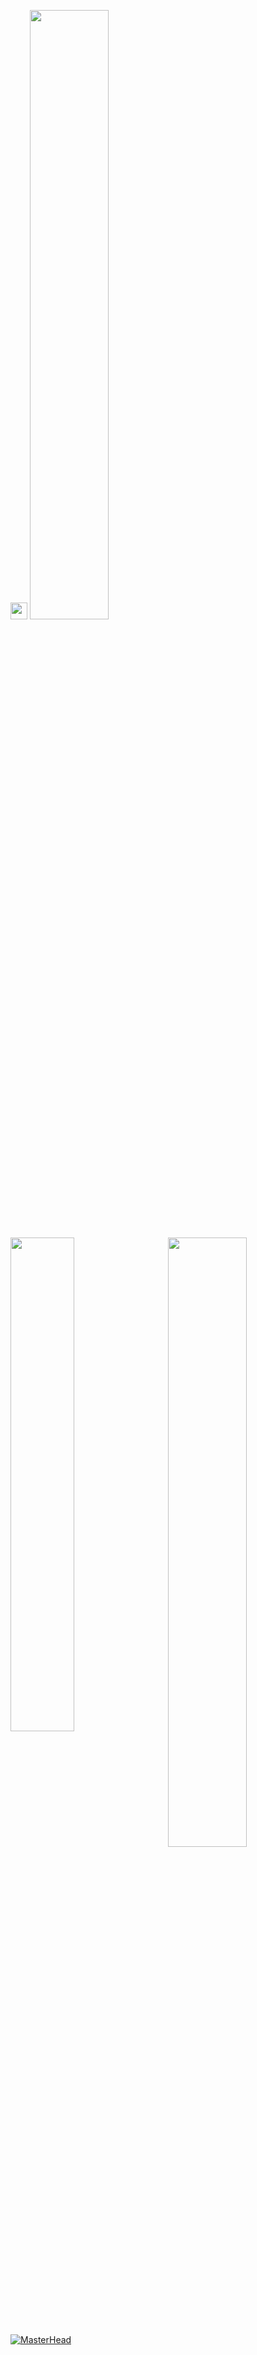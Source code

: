 
 <img src="https://user-images.githubusercontent.com/5679180/79618120-0daffb80-80be-11ea-819e-d2b0fa904d07.gif" width="27px">  <img width="50%" src= "https://readme-typing-svg.demolab.com?font=Fira+Code&pause=062e96&color=104e8b&background=FF6AAA00&vCenter=false&multiline=true&width=435&height=30&lines=evelynno !">
 


<img width="50%" align="right" src="https://count.getloli.com/get/@:ravzasanchez?theme=rule34">

<img align="left" width="45%" src="https://github-readme-stats.vercel.app/api?username=evelynn&show_icons=true&theme=midnight-purple&hide_border=true&bg_color=0D1117">

<a href="https://futuree.netlify.app/en" target="_blank"><img src="https://cdn.discordapp.com/attachments/1162945710547812442/1163067946411757689/68747470733a2f2f7265732e636c6f7564696e6172792e636f6d2f7375706572666f6c696f2f696d6167652f75706c6f61642f76313632303638393937392f36383734373437303733336132663266363932653730363936653639366436373265363336663664.gif?ex=65c8a7ef&is=65b632ef&hm=f80e21c70c327571c7f81db412b6f2019ae8be09082eb456bf70c6e45192aacf&" alt="MasterHead" style="max-width: 100%;"></a>


 
		

